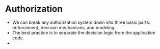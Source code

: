 # Authorization

- We can break any authorization system down into three basic parts: enforcement, decision mechanisms, and modeling.
- The best practice is to separate the decision logic from the application code. 
- 